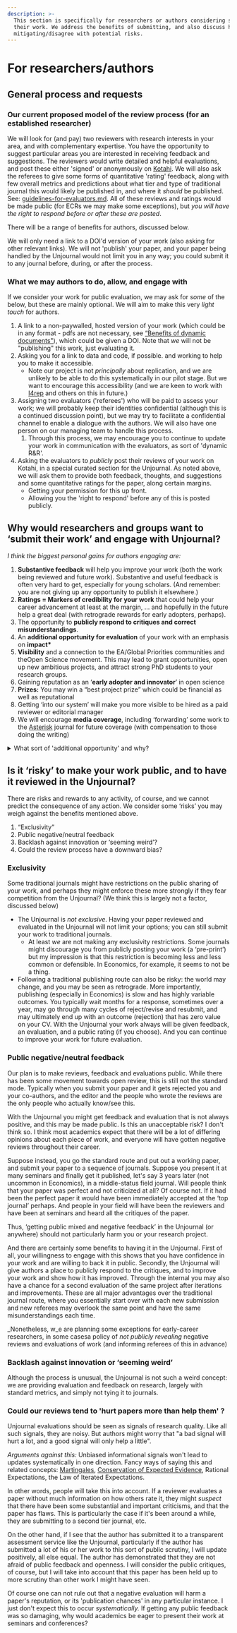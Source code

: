 ```yaml
---
description: >-
  This section is specifically for researchers or authors considering submitting
  their work. We address the benefits of submitting, and also discuss how we are
  mitigating/disagree with potential risks.
---
```


# For researchers/authors

## General process and requests

### Our current proposed model of the review process (for an established researcher)

We will look for (and pay) two reviewers with research interests in your area, and with complementary expertise. You have the opportunity to suggest particular areas you are interested in receiving feedback and suggestions. The reviewers would write detailed and helpful evaluations, and post these either 'signed' or anonymously on [Kotahi](https://kotahi.community). We will also ask the referees to give some forms of quantitative 'rating' feedback, along with few overall metrics and predictions about what tier and type of traditional journal this would likely be published in, and where it _should_ be published. See: [guidelines-for-evaluators.md](../policies-and-templates/guidelines-for-evaluators.md "mention"). All of these reviews and ratings would be made public (for ECRs we may make some exceptions), but _you will have the right to respond before or after these are posted_.&#x20;

There will be a range of benefits for authors, discussed below.

We will only need a link to a DOI'd version of your work (also asking for other relevant links). We will not 'publish' your paper, and your paper being handled by the Unjournal would not limit you in any way; you could submit it to any journal before, during, or after the process.

### What we **may authors to do, allow, and engage with**

If we consider your work for public evaluation, we may ask for _some_ of the below, but these are mainly optional. We will aim to make this very _light touch_ for authors.&#x20;

1. A link to a non-paywalled, hosted version of your work (which could be in any format - pdfs are not necessary, see [“Benefits of dynamic documents"](https://effective-giving-marketing.gitbook.io/unjournal-x-ea-and-global-priorities-research/key-issues-explanations-faq/benefits-and-features/benefits-of-dynamic-documents)), which could be given a DOI. Note that _we_ will not be "publishing" this work, just evaluating it.
2. Asking you for a link to data and code, if possible. and working to help you to make it accessible.
   * Note our project is not _principally_ about replication, and we are unlikely to be able to do this systematically in our pilot stage. But we want to encourage this accessibility (and we are keen to work with [I4rep](https://i4replication.org/people.html) and others on this in future.)
3. Assigning two evaluators ('referees') who will be paid to assess your work; we will probably keep their identities confidential (although this is a continued discussion point), but we may try to facilitate a confidential channel to enable a dialogue with the authors. We will also have one person on our managing team to handle this process.
   1. Through this process, we may encourage you to continue to update your work in communication with the evaluators, as sort of 'dynamic R\&R'.
4. Asking the evaluators to _publicly_ post their reviews of your work on Kotahi, in a special curated section for the Unjournal. As noted above, we will ask them to provide both feedback, thoughts, and suggestions and some quantitative ratings for the paper, along certain margins.&#x20;
   * Getting your permission for this up front.
   * Allowing you the 'right to respond' before any of this is posted publicly.

## **Why would researchers and groups want to ‘submit their work’ and engage with Unjournal?**

_I think the biggest personal gains for authors engaging are:_

1. **Substantive feedback** will help you improve your work (both the work being reviewed and future work). Substantive and useful feedback is often very hard to get, especially for young scholars. (And remember:  you are not giving up any opportunity to publish it elsewhere.)
2. **Ratings = Markers of credibility for your work** that could help your career advancement at least at the margin, … and hopefully in the future help a great deal (with retrograde rewards for early adopters, perhaps).
3. The opportunity to **publicly respond to critiques and correct misunderstandings**.
4. An **additional opportunity for evaluation** of your work with an emphasis on **impact\***
5. **Visibility** and a connection to the EA/Global Priorities communities and theOpen Science movement. This may lead to grant opportunities, open up new ambitious projects, and attract strong PhD students to your research groups.&#x20;
6. Gaining reputation as an ‘**early adopter and innovator**’ in open science
7. **Prizes:** You may win a “best project prize” which could be financial as well as reputational
8. Getting ‘into our system’ will make you more visible to be hired as a paid reviewer or editorial manager
9. We will encourage **media coverage**, including ‘forwarding’ some work to the [Asterisk](https://forum.effectivealtruism.org/posts/Mts84Mv5cFHRYBBA8/introducing-asterisk) journal for future coverage (with compensation to those doing the writing)

<details>

<summary>What sort of 'additional opportunity' and why?</summary>

Your work may be "under-published"; perhaps you were in a hurry and submitted it to a 'safe but low-ranked journal'

It may have been evaluated, by a journal in _one field_ but it needs feedback and credibility from _other fields_ (e.g., theory vs. empirics, etc.)

You may have substantially improved and extended the work since the publication

You may have 'used up' the good journals in your field, or otherwise 'fallen through the cracks'; perhaps the paper is very impactful and the empirics are strong but the field doesn't see it as innovative or clever. You and need another opportunity.

</details>

## **Is it ‘risky’ to make your work public, and to have it reviewed in the Unjournal?**

There are risks and rewards to any activity, of course, and we cannot predict the consequence of any action. We consider some ‘risks’ you may weigh against the benefits mentioned above.

1. “Exclusivity”
2. Public negative/neutral feedback
3. Backlash against innovation or ‘seeming weird’?
4. Could the review process have a downward bias?

### **Exclusivity**

Some traditional journals might have restrictions on the public sharing of your work, and perhaps they might enforce these more strongly if they fear competition from the Unjournal? (We think this is largely not a factor, discussed below)

* The Unjournal is _not exclusive_. Having your paper reviewed and evaluated in the Unjournal will not limit your options; you can still submit your work to traditional journals.
  * At least _we_ are not making any exclusivity restrictions. Some journals might discourage you from publicly posting your work (a ‘pre-print’) but my impression is that this restriction is becoming less and less common or defensible. In Economics, for example, it seems to not be a thing.
* Following a traditional publishing route can also be risky: the world may change, and you may be seen as retrograde. More importantly, publishing (especially in Economics) is slow and has highly variable outcomes. You typically wait months for a response, sometimes over a year, may go through many cycles of reject/revise and resubmit, and may ultimately end up with an outcome (rejection) that has zero value on your CV. With the Unjournal your work always will be given feedback, an evaluation, and a public rating (if you choose). And you can continue to improve your work for future evaluation.

### **Public negative/neutral feedback**

Our plan is to make reviews, feedback and evaluations public. While there has been some movement towards open review, this is still not the standard mode. Typically when you submit your paper and it gets rejected you and your co-authors, and the editor and the people who wrote the reviews are the only people who actually know/see this.

With the Unjournal you might get feedback and evaluation that is not always positive, and this may be made public. Is this an unacceptable risk? I don't think so. I think most academics expect that there will be a lot of differing opinions about each piece of work, and everyone will have gotten negative reviews throughout their career.

Suppose instead, you go the standard route and put out a working paper, and submit your paper to a sequence of journals. Suppose you present it at many seminars and finally get it published, let's say 3 years later (not uncommon in Economics), in a middle-status field journal. Will people think that your paper was perfect and not criticized at all? Of course not. If it had been the perfect paper it would have been immediately accepted at the ‘top journal’ perhaps. And people in your field will have been the reviewers and have been at seminars and heard all the critiques of the paper.

Thus, ‘getting public mixed and negative feedback’ in the Unjournal (or anywhere) should not particularly harm you or your research project.

And there are certainly some benefits to having it in the Unjournal. First of all, your willingness to engage with this shows that you have confidence in your work and are willing to back it in public. Secondly, the Unjournal will give authors a place to publicly respond to the critiques, and to improve your work and show how it has improved. Through the internal you may also have a chance for a second evaluation of the same project after iterations and improvements. These are all major advantages over the traditional journal route, where you essentially start over with each new submission and new referees may overlook the same point and have the same misunderstandings each time.

_Nonetheless, w_e are planning some exceptions for early-career researchers, in some casesa  policy of _not publicly revealing_ negative reviews and evaluations of work (and informing referees of this in advance)

### **Backlash against innovation or ‘seeming weird’**

Although the process is unusual, the Unjournal is not such a weird concept: we are providing evaluation and feedback on research, largely with standard metrics, and simply not tying it to journals.

### **Could our reviews tend to 'hurt papers more than help them' ?**

Unjournal evaluations should be seen as signals of research quality. Like all such signals, they are noisy. But authors might worry that "a bad signal will hurt a lot, and a good signal will only help a little".

_Arguments against this:_ Unbiased informational signals won't lead to updates systematically in one direction.  Fancy ways of saying this and related concepts: [Martingales](https://galton.uchicago.edu/\~lalley/Courses/313/Martingales.pdf), [Conservation of Expected Evidence](https://www.lesswrong.com/tag/conservation-of-expected-evidence), Rational Expectations, the Law of Iterated Expectations.

In other words, people will take this into account. If a reviewer evaluates a paper without much information on how others rate it, they might _suspect_ that there have been some substantial and important criticisms, and that the paper has flaws. This is particularly the case if it's been around a while, they are submitting to a second tier journal, etc.&#x20;

On the other hand, if I see that the author has submitted it to a transparent assessment service like the Unjournal, particularly if the author has submitted a lot of his or her work to this sort of public scrutiny, I will update positively, all else equal. The author has demonstrated that they are not afraid of public feedback and openness. I will consider the public critiques, of course, but I will take into account that this paper has been held up to more scrutiny than other work I might have seen.

Of course one can not rule out that a negative evaluation will harm a paper's reputation, or its 'publication chances' in any particular instance. I just don't expect this to occur _systematically._  If getting any public feedback was so damaging, why would academics be eager to present their work at seminars and conferences?
